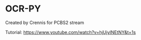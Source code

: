 # OCR-PY
Created by Crennis for PCBS2 stream

Tutorial: https://www.youtube.com/watch?v=hjUjylNEtNY&t=1s
